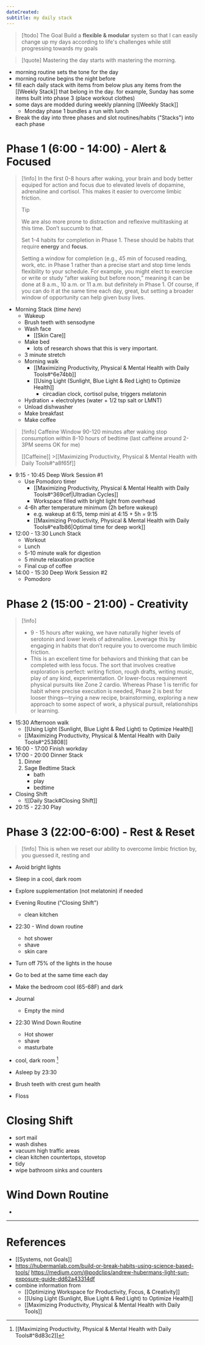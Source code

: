 ```yaml
---
dateCreated:
subtitle: my daily stack
---
```


> [!todo] The Goal
> Build a **flexible & modular** system so that I can easily change up my days according to life's challenges while still progressing towards my goals

> [!quote]
> Mastering the day starts with mastering the morning.

- morning routine sets the tone for the day
- morning routine begins the night before
- fill each daily stack with items from below plus any items from the [[Weekly Stack]] that belong in the day. for example, Sunday has some items built into phase 3 (place workout clothes)
- some days are modded during weekly planning [[Weekly Stack]]
  - Monday phase 1 bundles a run with lunch
- Break the day into three phases and slot routines/habits ("Stacks") into each phase

# Phase 1 (6:00 - 14:00) - Alert & Focused

> [!info]
> In the first 0-8 hours after waking, your brain and body better equiped for action and focus due to elevated levels of dopamine, adrenaline and cortisol. This makes it easier to overcome limbic friction.
>
> > [!tip]
> > We are also more prone to distraction and reflexive multitasking at this time. Don’t succumb to that.
>
> Set 1-4 habits for completion in Phase 1. These should be habits that require **energy** and **focus**.
>
> Setting a window for completion (e.g., 45 min of focused reading, work, etc. in Phase 1 rather than a precise start and stop time lends flexibility to your schedule. For example, you might elect to exercise or write or study “after waking but before noon,” meaning it can be done at 8 a.m., 10 a.m. or 11 a.m. but definitely in Phase 1. Of course, if you can do it at the same time each day, great, but setting a broader window of opportunity can help given busy lives.

- Morning Stack (_time here_)
  - Wakeup
  - Brush teeth with sensodyne
  - Wash face
    - [[Skin Care]]
  - Make bed
    - lots of research shows that this is very important.
  - 3 minute stretch
  - Morning walk
    - [[Maximizing Productivity, Physical & Mental Health with Daily Tools#^6e74bb]]
    - [[Using Light (Sunlight, Blue Light & Red Light) to Optimize Health]]
      - circadian clock, cortisol pulse, triggers melatonin
  - Hydration + electrolytes (water + 1/2 tsp salt or LMNT)
  - Unload dishwasher
  - Make breakfast
  - Make coffee

> [!info] Caffeine Window
> 90-120 minutes after waking
> stop consumption within 8-10 hours of bedtime (last caffeine around 2-3PM seems OK for me)
>
> [[Caffeine]] >[[Maximizing Productivity, Physical & Mental Health with Daily Tools#^a8f65f]]

- 9:15 - 10:45 Deep Work Session #1
  - Use Pomodoro timer
    - [[Maximizing Productivity, Physical & Mental Health with Daily Tools#^369cef|Ultradian Cycles]]
    - Workspace filled with bright light from overhead
  - 4-6h after temperature minimum (2h before wakeup)
    - e.g. wakeup at 6:15, temp mini at 4:15 + 5h = 9:15
    - [[Maximizing Productivity, Physical & Mental Health with Daily Tools#^ea1b86|Optimal time for deep work]]
- 12:00 - 13:30 Lunch Stack
  - Workout
  - Lunch
  - 5-10 minute walk for digestion
  - 5 minute relaxation practice
  - Final cup of coffee
- 14:00 - 15:30 Deep Work Session #2
  - Pomodoro

# Phase 2 (15:00 - 21:00) - Creativity

> [!info]
>
> - 9 - 15 hours after waking, we have naturally higher levels of serotonin and lower levels of adrenaline. Leverage this by engaging in habits that don’t require you to overcome much limbic friction.
> - This is an excellent time for behaviors and thinking that can be completed with less focus. The sort that involves creative exploration is perfect: writing fiction, rough drafts, writing music, play of any kind, experimentation. Or lower-focus requirement physical pursuits like Zone 2 cardio. Whereas Phase 1 is terrific for habit where precise execution is needed, Phase 2 is best for looser things—trying a new recipe, brainstorming, exploring a new approach to some aspect of work, a physical pursuit, relationships or learning.

- 15:30 Afternoon walk
  - [[Using Light (Sunlight, Blue Light & Red Light) to Optimize Health]]
  - [[Maximizing Productivity, Physical & Mental Health with Daily Tools#^253808]]
- 16:00 - 17:00 Finish workday
- 17:00 - 20:00 Dinner Stack
  1.  Dinner
  2.  Sage Bedtime Stack
      - bath
      - play
      - bedtime
- Closing Shift
  - ![[Daily Stack#Closing Shift]]
- 20:15 - 22:30 Play

# Phase 3 (22:00-6:00) - Rest & Reset

> [!info]
> This is when we reset our ability to overcome limbic friction by, you guessed it, resting and

- Avoid bright lights
- Sleep in a cool, dark room
- Explore supplementation (not melatonin) if needed
- Evening Routine ("Closing Shift")
  - clean kitchen
- 22:30 - Wind down routine
  - hot shower
  - shave
  - skin care
- Turn off 75% of the lights in the house
- Go to bed at the same time each day
- Make the bedroom cool (65-68F) and dark

- Journal
  - Empty the mind
- 22:30 Wind Down Routine
  - Hot shower
  - shave
  - masturbate
- cool, dark room [^1]
- Asleep by 23:30

- Brush teeth with crest gum health
- Floss

# Closing Shift

- sort mail
- wash dishes
- vacuum high traffic areas
- clean kitchen countertops, stovetop
- tidy
- wipe bathroom sinks and counters

# Wind Down Routine

-

---

# References

- [[Systems, not Goals]]
- https://hubermanlab.com/build-or-break-habits-using-science-based-tools/
  https://medium.com/@podclips/andrew-hubermans-light-sun-exposure-guide-dd62a43314df
- combine information from
  - [[Optimizing Workspace for Productivity, Focus, & Creativity]]
  - [[Using Light (Sunlight, Blue Light & Red Light) to Optimize Health]]
  - [[Maximizing Productivity, Physical & Mental Health with Daily Tools]]

[^1]: [[Maximizing Productivity, Physical & Mental Health with Daily Tools#^8d83c2]]
